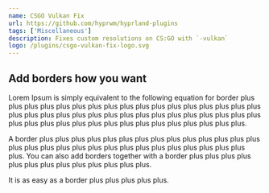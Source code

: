 ```yaml
---
name: CSGO Vulkan Fix
url: https://github.com/hyprwm/hyprland-plugins
tags: ['Miscellaneous']
description: Fixes custom resolutions on CS:GO with `-vulkan`
logo: /plugins/csgo-vulkan-fix-logo.svg
---
```


## Add borders how you want

Lorem Ipsum is simply equivalent to the following equation for border plus plus plus plus plus plus plus plus plus plus plus plus plus plus plus plus plus plus plus plus plus plus plus plus plus plus plus plus plus plus plus plus plus plus plus plus plus plus plus plus plus plus plus plus plus plus plus plus.

A border plus plus plus plus plus plus plus plus plus plus plus plus plus plus plus plus plus plus plus plus plus plus plus plus plus plus plus plus plus plus.
You can also add borders together with a border plus plus plus plus plus plus plus plus plus plus plus plus plus.

It is as easy as a border plus plus plus plus plus.
